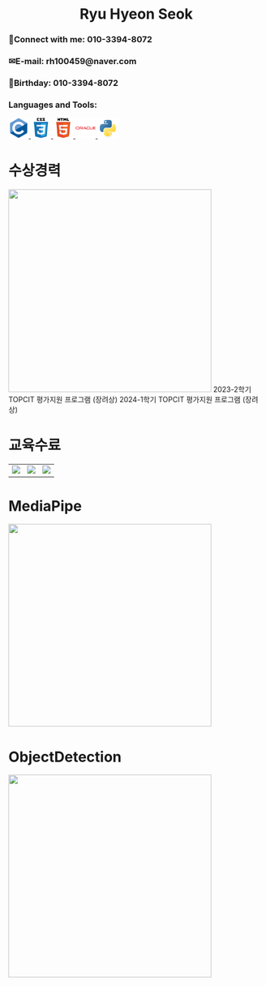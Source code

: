 <h1 align="center">Ryu Hyeon Seok</h1>

<h3 align="left">📱Connect with me: 010-3394-8072</h3>
<h3 align="left">✉E-mail: rh100459@naver.com</h3>
<h3 align="left">🎉Birthday: 010-3394-8072</h3>
<p align="left">
</p>

<h3 align="left">Languages and Tools:</h3>
<p align="left"> <a href="https://www.cprogramming.com/" target="_blank" rel="noreferrer"> <img src="https://raw.githubusercontent.com/devicons/devicon/master/icons/c/c-original.svg" alt="c" width="40" height="40"/> </a> <a href="https://www.w3schools.com/css/" target="_blank" rel="noreferrer"> <img src="https://raw.githubusercontent.com/devicons/devicon/master/icons/css3/css3-original-wordmark.svg" alt="css3" width="40" height="40"/> </a> <a href="https://www.w3.org/html/" target="_blank" rel="noreferrer"> <img src="https://raw.githubusercontent.com/devicons/devicon/master/icons/html5/html5-original-wordmark.svg" alt="html5" width="40" height="40"/> </a> <a href="https://www.oracle.com/" target="_blank" rel="noreferrer"> <img src="https://raw.githubusercontent.com/devicons/devicon/master/icons/oracle/oracle-original.svg" alt="oracle" width="40" height="40"/> </a> <a href="https://www.python.org" target="_blank" rel="noreferrer"> <img src="https://raw.githubusercontent.com/devicons/devicon/master/icons/python/python-original.svg" alt="python" width="40" height="40"/> </a> </p>

# 수상경력
<img src="https://github.com/user-attachments/assets/97e35adf-f4c4-4aca-88a1-29de2892c7c1" width="400" height="400">
2023-2학기 TOPCIT 평가지원 프로그램 (장려상)
2024-1학기 TOPCIT 평가지원 프로그램 (장려상)

# 교육수료
<table>
  <tr>
    <td><img src="https://github.com/user-attachments/assets/7004de39-3178-4ac8-a060-d5ac74beaf61" width="350"></td>
    <td><img src="https://github.com/user-attachments/assets/fdf958c6-5979-4517-a0cc-a6975768311e" width="350"></td>
    <td><img src="https://github.com/user-attachments/assets/7a72b882-73ca-439a-a153-3ac6708fbff0" width="320"></td>
  </tr>
</table>

# MediaPipe
<img src="https://github.com/user-attachments/assets/42703fc5-1bfe-464a-8c81-281ca16001f0" width="400" height="400">

# ObjectDetection
<img src="https://github.com/user-attachments/assets/9a351fa9-f4df-4d5c-bcff-2e2d25b2a326" width="400" height="400">
